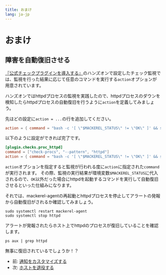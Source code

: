 ```yaml
---
title: おまけ
lang: ja-jp
---
```


# おまけ

## 障害を自動復旧させる

[『公式チェックプラグインを導入する』](/06_check_plugins/)のハンズオンで設定したチェック監視では、監視を行った結果に応じて任意のコマンドを実行する`action`オプションが用意されています。

ハンズオンではhttpdプロセスの監視を実践したので、httpdプロセスのダウンを検知したらhttpdプロセスの自動復旧を行うように`action`を定義してみましょう。

先ほどの設定に`action = ...`の行を追加してください。

```toml
action = { command = "bash -c '[ \"$MACKEREL_STATUS\" != \"OK\" ]' && systemctl start httpd" }
```

以下のように設定ができれば完了です。

```toml
[plugin.checks.proc_httpd]
command = ["check-procs", "--pattern", "httpd"]
action = { command = "bash -c '[ \"$MACKEREL_STATUS\" != \"OK\" ]' && systemctl start httpd" }
```

`action`オプションを指定すると監視が行われる度に`action`に指定された`command`が実行されます。
その際、監視の実行結果が環境変数`$MACKEREL_STATUS`に代入されるので、`OK`以外だった場合にhttpdを起動するコマンドを実行して自動復旧させるといった仕組みになります。

それでは、mackerel-agentの再起動とhttpdプロセスを停止してアラートの発報から自動復旧がされるか確認してみましょう。

```shell
sudo systemctl restart mackerel-agent
sudo systemctl stop httpd
```

アラートが発報されたらホスト上でhttpdのプロセスが復旧していることを確認します。

```shell
ps aux | grep httpd
```

無事に復旧されているでしょうか！？


- 前: [通知をカスタマイズする](../07_notification/readme.md)
- 次: [ホストを退役する](../16_retire_host/readme.md)
